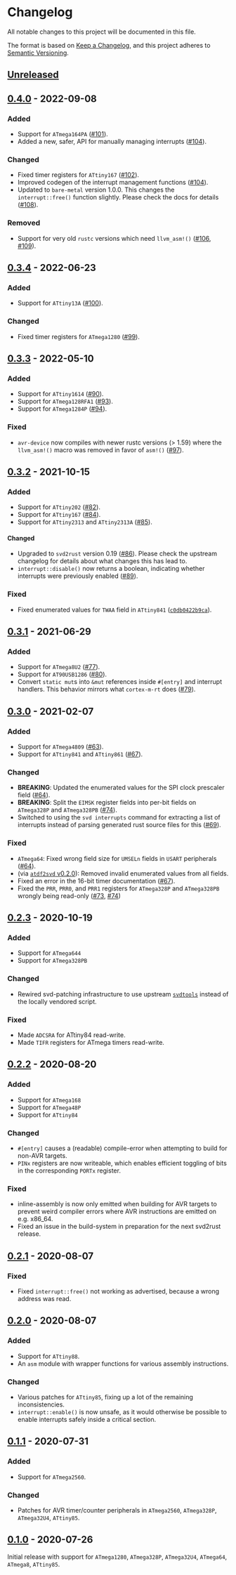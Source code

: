 # Changelog
All notable changes to this project will be documented in this file.

The format is based on [Keep a Changelog](https://keepachangelog.com/en/1.0.0/),
and this project adheres to [Semantic Versioning](https://semver.org/spec/v2.0.0.html).

## [Unreleased]


## [0.4.0] - 2022-09-08
### Added
- Support for `ATmega164PA` ([#101]).
- Added a new, safer, API for manually managing interrupts ([#104]).

### Changed
- Fixed timer registers for `ATtiny167` ([#102]).
- Improved codegen of the interrupt management functions ([#104]).
- Updated to `bare-metal` version 1.0.0.  This changes the
  `interrupt::free()` function slightly.  Please check the docs for
  details ([#108]).

### Removed
- Support for very old `rustc` versions which need `llvm_asm!()` ([#106], [#109]).

[#101]: https://github.com/Rahix/avr-device/pull/101
[#102]: https://github.com/Rahix/avr-device/pull/102
[#104]: https://github.com/Rahix/avr-device/pull/104
[#106]: https://github.com/Rahix/avr-device/pull/106
[#108]: https://github.com/Rahix/avr-device/pull/108
[#109]: https://github.com/Rahix/avr-device/pull/109


## [0.3.4] - 2022-06-23
### Added
- Support for `ATtiny13A` ([#100]).

### Changed
- Fixed timer registers for `ATmega1280` ([#99]).

[#99]: https://github.com/Rahix/avr-device/pull/99
[#100]: https://github.com/Rahix/avr-device/pull/100


## [0.3.3] - 2022-05-10
### Added
- Support for `ATtiny1614` ([#90]).
- Support for `ATmega128RFA1` ([#93]).
- Support for `ATmega1284P` ([#94]).

### Fixed
- `avr-device` now compiles with newer rustc versions (> 1.59) where the
  `llvm_asm!()` macro was removed in favor of `asm!()` ([#97]).

[#90]: https://github.com/Rahix/avr-device/pull/90
[#93]: https://github.com/Rahix/avr-device/pull/93
[#94]: https://github.com/Rahix/avr-device/pull/94
[#97]: https://github.com/Rahix/avr-device/pull/97


## [0.3.2] - 2021-10-15
### Added
- Support for `ATtiny202` ([#82]).
- Support for `ATtiny167` ([#84]).
- Support for `ATtiny2313` and `ATtiny2313A` ([#85]).

#### Changed
- Upgraded to `svd2rust` version 0.19 ([#86]).  Please check the upstream
  changelog for details about what changes this has lead to.
- `interrupt::disable()` now returns a boolean, indicating whether interrupts
  were previously enabled ([#89]).

### Fixed
- Fixed enumerated values for `TWAA` field in `ATtiny841` ([`c0db0422b9ca`]).

[#82]: https://github.com/Rahix/avr-device/pull/82
[#84]: https://github.com/Rahix/avr-device/pull/84
[#85]: https://github.com/Rahix/avr-device/pull/85
[#86]: https://github.com/Rahix/avr-device/pull/86
[#89]: https://github.com/Rahix/avr-device/pull/89
[`c0db0422b9ca`]: https://github.com/Rahix/avr-device/commit/c0db0422b9ca8c7ff4cef39807b05f1cfca26028


## [0.3.1] - 2021-06-29
### Added
- Support for `ATmega8U2` ([#77]).
- Support for `AT90USB1286` ([#80]).
- Convert `static mut`s into `&mut` references inside `#[entry]` and interrupt
  handlers.  This behavior mirrors what `cortex-m-rt` does ([#79]).

[#77]: https://github.com/Rahix/avr-device/pull/77
[#79]: https://github.com/Rahix/avr-device/pull/79
[#80]: https://github.com/Rahix/avr-device/pull/80


## [0.3.0] - 2021-02-07
### Added
- Support for `ATmega4809` ([#63]).
- Support for `ATtiny841` and `ATtiny861` ([#67]).

### Changed
- **BREAKING**: Updated the enumerated values for the SPI clock
  prescaler field ([#64]).
- **BREAKING**: Split the `EIMSK` register fields into per-bit fields on
  `ATmega328P` and `ATmega328PB` ([#74]).
- Switched to using the `svd interrupts` command for extracting
  a list of interrupts instead of parsing generated rust source
  files for this ([#69]).

### Fixed
- `ATmega64`: Fixed wrong field size for `UMSELn` fields in `USART` peripherals ([#64]).
- (via [`atdf2svd` v0.2.0]): Removed invalid enumerated values from all fields.
- Fixed an error in the 16-bit timer documentation ([#67]).
- Fixed the `PRR`, `PRR0`, and `PRR1` registers for `ATmega328P` and
  `ATmega328PB` wrongly being read-only ([#73], [#74])

[#63]: https://github.com/Rahix/avr-device/pull/63
[#64]: https://github.com/Rahix/avr-device/pull/64
[#67]: https://github.com/Rahix/avr-device/pull/67
[#69]: https://github.com/Rahix/avr-device/pull/69
[#73]: https://github.com/Rahix/avr-device/pull/73
[#74]: https://github.com/Rahix/avr-device/pull/74
[`atdf2svd` v0.2.0]: https://github.com/Rahix/atdf2svd/blob/master/CHANGELOG.md#020---2020-11-25


## [0.2.3] - 2020-10-19
### Added
- Support for `ATmega644`
- Support for `ATmega328PB`

### Changed
- Rewired svd-patching infrastructure to use upstream
  [`svdtools`][svdtools] instead of the locally vendored script.

### Fixed
- Made `ADCSRA` for ATtiny84 read-write.
- Made `TIFR` registers for ATmega timers read-write.

[svdtools]: https://github.com/stm32-rs/svdtools


## [0.2.2] - 2020-08-20
### Added
- Support for `ATmega168`
- Support for `ATmega48P`
- Support for `ATtiny84`

### Changed
- `#[entry]` causes a (readable) compile-error when attempting to build
  for non-AVR targets.
- `PINx` registers are now writeable, which enables efficient toggling
  of bits in the corresponding `PORTx` register.

### Fixed
- inline-assembly is now only emitted when building for AVR targets to
  prevent weird compiler errors where AVR instructions are emitted on e.g.
  x86_64.
- Fixed an issue in the build-system in preparation for the next svd2rust
  release.


## [0.2.1] - 2020-08-07
### Fixed
- Fixed `interrupt::free()` not working as advertised, because a wrong
  address was read.


## [0.2.0] - 2020-08-07
### Added
- Support for `ATtiny88`.
- An `asm` module with wrapper functions for various assembly
  instructions.

### Changed
- Various patches for `ATtiny85`, fixing up a lot of the remaining
  inconsistencies.
- `interrupt::enable()` is now unsafe, as it would otherwise be possible
  to enable interrupts safely inside a critical section.


## [0.1.1] - 2020-07-31
### Added
- Support for `ATmega2560`.

### Changed
- Patches for AVR timer/counter peripherals in `ATmega2560`, `ATmega328P`,
  `ATmega32U4`, `ATtiny85`.


## [0.1.0] - 2020-07-26
Initial release with support for `ATmega1280`, `ATmega328P`, `ATmega32U4`,
`ATmega64`, `ATmega8`, `ATtiny85`.

[Unreleased]: https://github.com/Rahix/avr-device/compare/v0.4.0...HEAD
[0.4.0]: https://github.com/Rahix/avr-device/compare/v0.3.4...v0.4.0
[0.3.4]: https://github.com/Rahix/avr-device/compare/v0.3.3...v0.3.4
[0.3.3]: https://github.com/Rahix/avr-device/compare/v0.3.2...v0.3.3
[0.3.2]: https://github.com/Rahix/avr-device/compare/v0.3.1...v0.3.2
[0.3.1]: https://github.com/Rahix/avr-device/compare/v0.3.0...v0.3.1
[0.3.0]: https://github.com/Rahix/avr-device/compare/v0.2.3...v0.3.0
[0.2.3]: https://github.com/Rahix/avr-device/compare/v0.2.2...v0.2.3
[0.2.2]: https://github.com/Rahix/avr-device/compare/v0.2.1...v0.2.2
[0.2.1]: https://github.com/Rahix/avr-device/compare/v0.2.0...v0.2.1
[0.2.0]: https://github.com/Rahix/avr-device/compare/v0.1.1...v0.2.0
[0.1.1]: https://github.com/Rahix/avr-device/compare/v0.1.0...v0.1.1
[0.1.0]: https://github.com/Rahix/avr-device/releases/tag/v0.1.0
